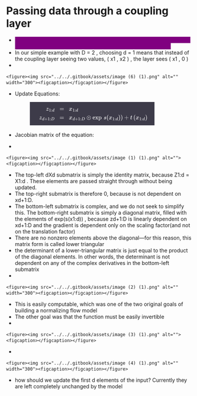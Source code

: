 # Passing data through a coupling layer

* <mark style="color:purple;background-color:purple;">**The first d dimensions of the data are fed through to the first coupling layer—the remaining D - d  dimensions are completely masked**</mark>
* In our simple example with D = 2 , choosing d = 1 means that instead of the coupling layer seeing two values, ( x1 , x2 ) , the layer sees ( x1 , 0 )
*

    <figure><img src="../../.gitbook/assets/image (6) (1).png" alt="" width="300"><figcaption></figcaption></figure>
*   Update Equations:

    <figure><img src="../../.gitbook/assets/image (6).png" alt=""><figcaption></figcaption></figure>
* Jacobian matrix of the equation:
*

    <figure><img src="../../.gitbook/assets/image (1) (1).png" alt=""><figcaption></figcaption></figure>
* The top-left dXd submatrix is simply the identity matrix, because Z1:d = X1:d . These elements are passed straight through without being updated.&#x20;
* The top-right submatrix is therefore 0, because is not dependent on xd+1:D.
* The bottom-left submatrix is complex, and we do not seek to simplify this. The bottom-right submatrix is simply a diagonal matrix, filled with the elements of exp(s(x1:d)) , because zd+1:D is linearly dependent on xd+1:D and the gradient is dependent only on the scaling factor(and not on the translation factor)
* There are no nonzero elements above the diagonal—for this reason, this matrix form is called lower triangular
* the determinant of a lower-triangular matrix is just equal to the product of the diagonal elements. In other words, the determinant is not dependent on any of the complex derivatives in the bottom-left submatrix
*

    <figure><img src="../../.gitbook/assets/image (2) (1).png" alt="" width="300"><figcaption></figcaption></figure>
* This is easily computable, which was one of the two original goals of building a normalizing flow model
* The other goal was that the function must be easily invertible
*

    <figure><img src="../../.gitbook/assets/image (3) (1).png" alt=""><figcaption></figcaption></figure>
*

    <figure><img src="../../.gitbook/assets/image (4) (1).png" alt="" width="300"><figcaption></figcaption></figure>
* how should we update the first d elements of the input? Currently they are left completely unchanged by the model
